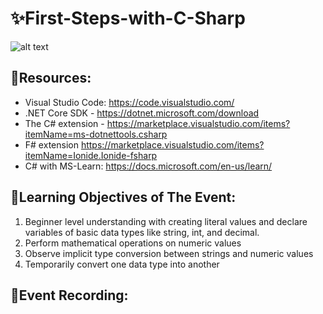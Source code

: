 #  ✨First-Steps-with-C-Sharp
![alt text](https://www.linkpicture.com/q/poster_5.png)
## 📝Resources:

-  Visual Studio Code: https://code.visualstudio.com/
-  .NET Core SDK - https://dotnet.microsoft.com/download
-  The C# extension - https://marketplace.visualstudio.com/items?itemName=ms-dotnettools.csharp
-  F# extension https://marketplace.visualstudio.com/items?itemName=Ionide.Ionide-fsharp
-  C# with MS-Learn: https://docs.microsoft.com/en-us/learn/

## 🎯Learning Objectives of The Event:

1. Beginner level understanding with creating literal values and declare variables of basic data types like string, int, and decimal.
2. Perform mathematical operations on numeric values
3. Observe implicit type conversion between strings and numeric values
4. Temporarily convert one data type into another

## 🎥Event Recording:

